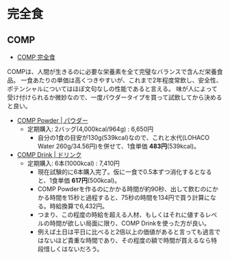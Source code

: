 完全食
====

COMP
----

- [COMP 完全食](http://www.comp.jp/)

COMPは、人間が生きるのに必要な栄養素を全て完璧なバランスで含んだ栄養食品。
一食あたりの単価は高くつきやすいが、これまで2年程度常飲し、安全性、ポテンシャルについてはほぼ文句なしの性能であると言える。
味が人によって受け付けられるか微妙なので、一度パウダータイプを買って試飲してから決めると良い。

- [COMP Powder | パウダー](http://www.comp.jp/products/powder.html)
  - 定期購入: 2バッグ(4,000kcal/964g) : 6,650円
    - 自分の1食の目安が130g(539kcal)なので、これと水代(LOHACO Water 260g/34.56円)を併せて、1食単価 **483円**(539kcal)。
- [COMP Drink | ドリンク](http://www.comp.jp/products/drink.html)
  - 定期購入: 6本(1000kcal) : 7,410円
    - 現在試験的に6本購入完了。仮に一食で0.5本ずつ消化するとなると、1食単価 **617円**(500kcal)。
    - COMP Powderを作るのにかかる時間が約90秒、出して飲むのにかかる時間を15秒と過程すると、75秒の時間を134円で買う計算になる。時給換算で6,432円。
    - つまり、この程度の時給を超える人材、もしくはそれに値するレベルの時間が欲しい局面に限り、COMP Drinkを使った方が良い。
    - 例えば土日は平日に比べると2倍以上の価値があると言っても過言ではないほど貴重な時間であり、その程度の額で時間が買えるなら特段惜しくはないだろう。
